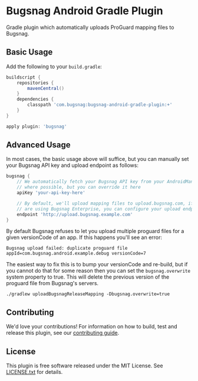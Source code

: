Bugsnag Android Gradle Plugin
=============================

Gradle plugin which automatically uploads ProGuard mapping files to Bugsnag.

Basic Usage
-----------

Add the following to your `build.gradle`:

```groovy
buildscript {
    repositories {
        mavenCentral()
    }
    dependencies {
        classpath 'com.bugsnag:bugsnag-android-gradle-plugin:+'
    }
}

apply plugin: 'bugsnag'
```


Advanced Usage
--------------

In most cases, the basic usage above will suffice, but you can manually set
your Bugsnag API key and upload endpoint as follows:

```groovy
bugsnag {
    // We automatically fetch your Bugsnag API key from your AndroidManifest
    // where possible, but you can override it here
    apiKey 'your-api-key-here'

    // By default, we'll upload mapping files to upload.bugsnag.com, if you
    // are using Bugsnag Enterprise, you can configure your upload endpoint
    endpoint 'http://upload.bugsnag.example.com'
}
```

By default Bugsnag refuses to let you upload multiple proguard files for a given
versionCode of an app. If this happens you'll see an error:

    Bugsnag upload failed: duplicate proguard file appId=com.bugsnag.android.example.debug versionCode=7

The easiest way to fix this is to bump your versionCode and re-build, but if you cannot do that for some
reason then you can set the `bugsnag.overwrite` system property to true. This will delete the previous
version of the proguard file from Bugsnag's servers.

    ./gradlew uploadBugsnagReleaseMapping -Dbugsnag.overwrite=true

Contributing
------------

We'd love your contributions! For information on how to build, test and release
this plugin, see our [contributing guide](CONTRIBUTING.md).


License
-------

This plugin is free software released under the MIT License. See
[LICENSE.txt](LICENSE.txt) for details.
